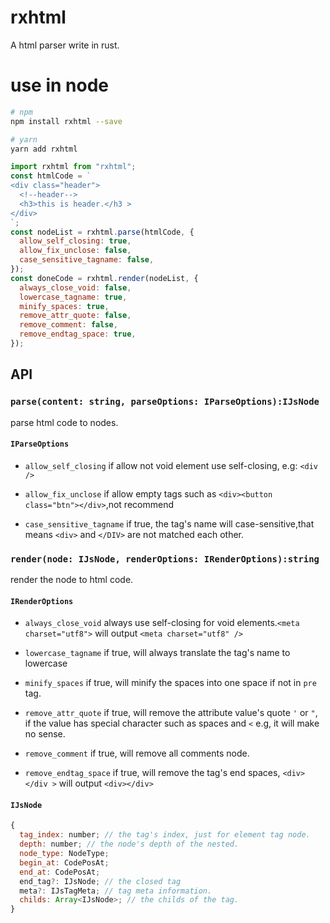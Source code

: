 # rxhtml

A html parser write in rust.

# use in node

```bash
# npm
npm install rxhtml --save

# yarn
yarn add rxhtml
```

```javascript
import rxhtml from "rxhtml";
const htmlCode = `
<div class="header">
  <!--header-->
  <h3>this is header.</h3 >
</div>
`;
const nodeList = rxhtml.parse(htmlCode, {
  allow_self_closing: true,
  allow_fix_unclose: false,
  case_sensitive_tagname: false,
});
const doneCode = rxhtml.render(nodeList, {
  always_close_void: false,
  lowercase_tagname: true,
  minify_spaces: true,
  remove_attr_quote: false,
  remove_comment: false,
  remove_endtag_space: true,
});
```

## API

### `parse(content: string, parseOptions: IParseOptions):IJsNode`

parse html code to nodes.

#### `IParseOptions`

- `allow_self_closing` if allow not void element use self-closing, e.g: `<div />`

- `allow_fix_unclose` if allow empty tags such as `<div><button class="btn"></div>`,not recommend

- `case_sensitive_tagname` if true, the tag's name will case-sensitive,that means `<div>` and `</DIV>` are not matched each other.

### `render(node: IJsNode, renderOptions: IRenderOptions):string`

render the node to html code.

#### `IRenderOptions`

- `always_close_void` always use self-closing for void elements.`<meta charset="utf8">` will output `<meta charset="utf8" />`

- `lowercase_tagname` if true, will always translate the tag's name to lowercase

- `minify_spaces` if true, will minify the spaces into one space if not in `pre` tag.

- `remove_attr_quote` if true, will remove the attribute value's quote `'` or `"`, if the value has special character such as spaces and `<` e.g, it will make no sense.

- `remove_comment` if true, will remove all comments node.

- `remove_endtag_space` if true, will remove the tag's end spaces, `<div></div >` will output `<div></div>`

#### `IJsNode`

```javascript
{
  tag_index: number; // the tag's index, just for element tag node.
  depth: number; // the node's depth of the nested.
  node_type: NodeType;
  begin_at: CodePosAt;
  end_at: CodePosAt;
  end_tag?: IJsNode; // the closed tag
  meta?: IJsTagMeta; // tag meta information.
  childs: Array<IJsNode>; // the childs of the tag.
}

```
